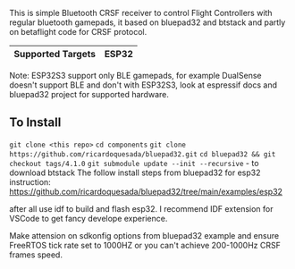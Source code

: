 This is simple Bluetooth CRSF receiver to control Flight Controllers with regular bluetooth gamepads, it based on bluepad32 and btstack and partly on betaflight code for CRSF protocol.

| Supported Targets | ESP32 | 
| ----------------- | ----- | 

Note: ESP32S3 support only BLE gamepads, for example DualSense doesn't support BLE and don't with ESP32S3, look at espressif docs and bluepad32 project for supported hardware.

## To Install
`git clone <this repo>`
`cd components`
`git clone https://github.com/ricardoquesada/bluepad32.git`
`cd bluepad32 && git checkout tags/4.1.0`
`git submodule update --init --recursive` - to download btstack
The follow install steps from bluepad32 for esp32 instruction: https://github.com/ricardoquesada/bluepad32/tree/main/examples/esp32

after all use idf to build and flash esp32. I recommend IDF extension for VSCode to get fancy develope experience.

Make attension on sdkonfig options from bluepad32 example and ensure FreeRTOS tick rate set to 1000HZ or you can't achieve 200-1000Hz CRSF frames speed.
